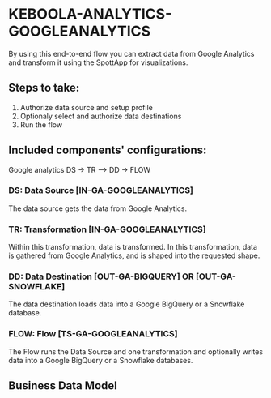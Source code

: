 # KEBOOLA-ANALYTICS-GOOGLEANALYTICS

By using this end-to-end flow you can extract data from Google Analytics and transform it using the SpottApp for visualizations.

## Steps to take:
1. Authorize data source and setup profile
2. Optionaly select and authorize data destinations
3. Run the flow

## Included components' configurations:

Google analytics DS -> TR –> DD -> FLOW

### DS: Data Source [IN-GA-GOOGLEANALYTICS]

The data source gets the data from Google Analytics.

### TR: Transformation [IN-GA-GOOGLEANALYTICS] 

Within this transformation, data is transformed. In this transformation, data is gathered from Google Analytics, and is shaped into the requested shape.

### DD: Data Destination [OUT-GA-BIGQUERY] OR [OUT-GA-SNOWFLAKE]

The data destination loads data into a Google BigQuery or a Snowflake database.

### FLOW: Flow [TS-GA-GOOGLEANALYTICS]

The Flow runs the Data Source and one transformation and optionally writes data into a Google BigQuery or a Snowflake databases.

## Business Data Model


